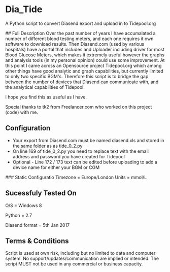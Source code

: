 # Dia_Tide
A Python script to convert Diasend export and upload in to Tidepool.org
 <p>
## Full Description
Over the past number of years I have accumalated a number of different blood testing meters, and each one requires it own software to download results. Then Diasend.com (used by various hospitals) have a portal that includes and Uploader including driver for most Blood Glucose Meters, which makes it extremely useful however the graphs and analysis tools (in my personal opinion) could use some improvement. At this point I came across an Opensource project Tidepool.org which among other things have good analytic and graph capabilities, but currently limited to only two specific BGM's. Therefore this script is to bridge the gap between the number of devices that Diasend can communicate with, and the analytical capabilities of Tidepool.
 <p>
 I hope you find this as useful as I have.
 <p>
 Special thanks to tk2 from Freelancer.com who worked on this project (code) with me.

## Configuration
* Your export from Diasend.com must be named diasend.xls and stored in the same folder as as tide_0_2.py
* On line 169 of tide_0_2.py you need to replace text with the email address and password you have created for Tidepool
* Optional - Line 172 / 173 text can be edited before uploading to add a device name for either your BGM or CGM
<p>
### Static Configuratio
Timezone = Europe/London
Units = mmol/L

## Sucessfuly Tested On
O/S = Windows 8 <p>
Python = 2.7 <p>
Diasend format = 5th Jan 2017 <p>

## Terms & Conditions
Script is used at own risk, including but no limited to data and computer system. No support/updates/communication are implied or intended. The script MUST not be used in any commercial or business capacity.
